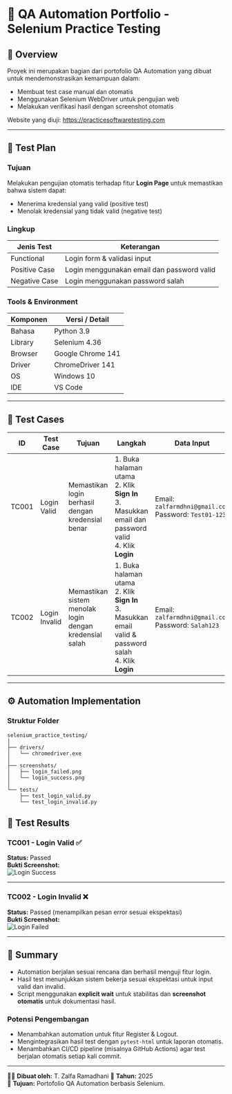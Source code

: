 # 🧪 QA Automation Portfolio - Selenium Practice Testing

## 📘 Overview

Proyek ini merupakan bagian dari portofolio QA Automation yang dibuat untuk mendemonstrasikan kemampuan dalam:

- Membuat test case manual dan otomatis
- Menggunakan Selenium WebDriver untuk pengujian web
- Melakukan verifikasi hasil dengan screenshot otomatis

Website yang diuji: https://practicesoftwaretesting.com

---

## 🎯 Test Plan

### Tujuan

Melakukan pengujian otomatis terhadap fitur **Login Page** untuk memastikan bahwa sistem dapat:

- Menerima kredensial yang valid (positive test)
- Menolak kredensial yang tidak valid (negative test)

### Lingkup

| Jenis Test    | Keterangan                                 |
| ------------- | ------------------------------------------ |
| Functional    | Login form & validasi input                |
| Positive Case | Login menggunakan email dan password valid |
| Negative Case | Login menggunakan password salah           |

### Tools & Environment

| Komponen | Versi / Detail    |
| -------- | ----------------- |
| Bahasa   | Python 3.9        |
| Library  | Selenium 4.36     |
| Browser  | Google Chrome 141 |
| Driver   | ChromeDriver 141  |
| OS       | Windows 10        |
| IDE      | VS Code           |

---

## 🧩 Test Cases

| ID    | Test Case     | Tujuan                                                  | Langkah                                                                                                             | Data Input                                                 | Hasil Diharapkan                               |
| ----- | ------------- | ------------------------------------------------------- | ------------------------------------------------------------------------------------------------------------------- | ---------------------------------------------------------- | ---------------------------------------------- |
| TC001 | Login Valid   | Memastikan login berhasil dengan kredensial benar       | 1. Buka halaman utama <br> 2. Klik **Sign In** <br> 3. Masukkan email dan password valid <br> 4. Klik **Login**     | Email: `zalfarmdhni@gmail.com` <br> Password: `Test01-123` | Pengguna diarahkan ke halaman **My Account**   |
| TC002 | Login Invalid | Memastikan sistem menolak login dengan kredensial salah | 1. Buka halaman utama <br> 2. Klik **Sign In** <br> 3. Masukkan email valid & password salah <br> 4. Klik **Login** | Email: `zalfarmdhni@gmail.com` <br> Password: `Salah123`   | Muncul pesan error “Invalid email or password” |

---

## ⚙️ Automation Implementation

### Struktur Folder

```
selenium_practice_testing/
│
├── drivers/
│   └── chromedriver.exe
│
├── screenshots/
│   ├── login_failed.png
│   └── login_success.png
│
└── tests/
    ├── test_login_valid.py
    └── test_login_invalid.py
```

## 🧾 Test Results

### TC001 - Login Valid ✅

**Status:** Passed  
**Bukti Screenshot:**  
![Login Success](../selenium_practice_testing/screenshots/login_success.png)

---

### TC002 - Login Invalid ❌

**Status:** Passed (menampilkan pesan error sesuai ekspektasi)  
**Bukti Screenshot:**  
![Login Failed](../selenium_practice_testing/screenshots/login_failed.png)

---

## 🧠 Summary

- Automation berjalan sesuai rencana dan berhasil menguji fitur login.
- Hasil test menunjukkan sistem bekerja sesuai ekspektasi untuk input valid dan invalid.
- Script menggunakan **explicit wait** untuk stabilitas dan **screenshot otomatis** untuk dokumentasi hasil.

### Potensi Pengembangan

- Menambahkan automation untuk fitur Register & Logout.
- Mengintegrasikan hasil test dengan `pytest-html` untuk laporan otomatis.
- Menambahkan CI/CD pipeline (misalnya GitHub Actions) agar test berjalan otomatis setiap kali commit.

---

🧑‍💻 **Dibuat oleh:** T. Zalfa Ramadhani
📅 **Tahun:** 2025  
📍 **Tujuan:** Portofolio QA Automation berbasis Selenium.

